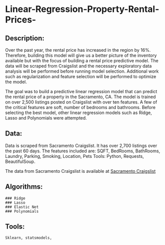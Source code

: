 # Linear-Regression-Property-Rental-Prices-




## Description:

Over the past year, the rental price has increased in the region by 16%. Therefore, building this model will give us a better picture of the inventory available but with the focus of building a rental price predictive model. The data will be scraped from Craigslist and the necessary exploratory data analysis will be performed before running model selection. Additional work such as regularization and feature selection will be performed to optimize the model. 

The goal was to build a predictive linear regression model that can predict the rental price of a property in the Sacramento, CA. The model is trained on over 2,500 listings posted on Craigslist with over ten features. A few of the critical features are soft, number of bedrooms and bathrooms. Before selecting the best model, other linear regression models such as Ridge, Lasso and Polynomials were attempted. 


## Data: 

Data is scraped from Sacramento Craigslist. It has over 2,700 listings over the past 60 days. The features included are: SQFT, BedRooms, BathRooms, Laundry, Parking, Smoking, Location, Pets
	Tools: Python, Requests, BeautifulSoup.

The data from Sacramento Craigslist is available at [Sacramento Craigslist]( https://sacramento.craigslist.org/)



## Algorithms:
  
	
    ### Ridge
    ### Lasso
    ### Elastic Net
    ### Polynomials

  ## Tools:
    Sklearn, statsmodels,

